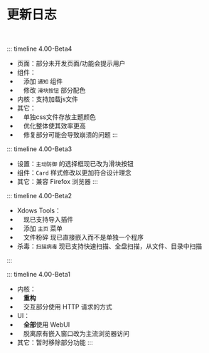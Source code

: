 # 更新日志

<br>

::: timeline 4.00-Beta4
- 页面：部分未开发页面/功能会提示用户
- 组件：
- &emsp;添加 `通知` 组件
- &emsp;修改 `滑块按钮` 部分配色
- 内核：支持加载js文件
- 其它：
- &emsp;单独css文件存放主题颜色
- &emsp;优化整体使其效率更高
- &emsp;修复部分可能会导致崩溃的问题
:::

::: timeline 4.00-Beta3
- 设置：`主动防御` 的选择框现已改为滑块按钮
- 组件：`Card` 样式修改以更加符合设计理念
- 其它：兼容 Firefox 浏览器
:::

::: timeline 4.00-Beta2
- Xdows Tools：
- &emsp;现已支持导入插件
- &emsp;添加 `主页` 菜单
- &emsp;文件粉碎 现已直接嵌入而不是单独一个程序
- 杀毒：`扫描病毒` 现已支持快速扫描、全盘扫描，从文件、目录中扫描

:::

::: timeline 4.00-Beta1
- 内核：
- &emsp;**重构**
- &emsp;交互部分使用 HTTP 请求的方式
- UI：
- &emsp;**全部**使用 WebUI
- &emsp;脱离原有嵌入窗口改为主流浏览器访问
- 其它：暂时移除部分功能
:::
